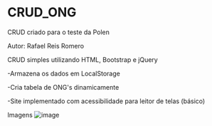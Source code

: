 # CRUD_ONG
CRUD criado para o teste da Polen

Autor: Rafael Reis Romero

CRUD simples utilizando HTML, Bootstrap e jQuery

  -Armazena os dados em LocalStorage
  
  -Cria tabela de ONG's dinamicamente
  
  -Site implementado com acessibilidade para leitor de telas (básico)
  
  Imagens
  ![image](https://user-images.githubusercontent.com/60353241/187986766-09892d15-21fd-4685-bfaf-a849e23af6af.png)
